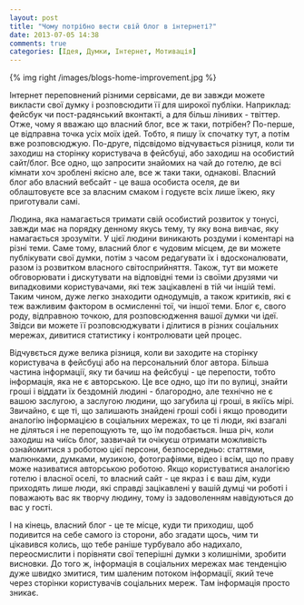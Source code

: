 ```yaml
---
layout: post
title: "Чому потрібно вести свій блог в інтернеті?"
date: 2013-07-05 14:38
comments: true
categories: [Ідея, Думки, Інтернет, Мотивація]
---
```


{% img right /images/blogs-home-improvement.jpg %}

Інтернет переповнений різними сервісами, де ви завжди можете викласти свої думку і розповсюдити її для широкої публіки. Наприклад: фейсбук чи пост-радянський вконтакті, а для більш лінивих - твіттер. Отже, чому я вважаю що власний блог, все ж таки, потрібен? По-перше, це відправна точка усіх моїх ідей. Тобто, я пишу їх спочатку тут, а потім вже розповсюджую. По-друге, підсвідомо відчувається різниця, коли ти заходиш на сторінку користувача в фейсбуці, або заходиш на особистий сайт/блог. Все одно, що запросити знайомих на чай до готелю, де всі кімнати хоч зроблені якісно але, все ж таки таки, однакові. Власний блог або власний вебсайт - це ваша особиста оселя, де ви облаштовуєте все за власним смаком і годуєте всіх лише їжею, яку приготували самі. 
<!-- more --> 
Людина, яка намагається тримати свій особистий розвиток у тонусі, завжди має на порядку денному якусь тему, ту яку вона вивчає, яку намагається зрозуміти. У цієї людини виникають роздуми і коментарі на різні теми. Саме тому, власний блог є чудовим місцем, де ви можете публікувати свої думки, потім з часом редагувати їх і вдосконалювати, разом із розвитком власного світосприйняття. Також, тут ви можете обговорювати і дискутувати на відповідні теми із своїми друзями чи випадковими користувачами, які теж зацікавлені в тій чи іншій темі. Таким чином, дуже легко знаходити однодумців, а також критиків, які є теж важливим фактором в осмисленні тої, чи іншої теми.
Блог є, свого роду, відправною точкою, для розповсюдження вашої думки чи ідеї. Звідси ви можете її розповсюджувати і ділитися в різних соціальних мережах, дивитися статистику і контролювати цей процес. 

Відчувється дуже велика різниця, коли ви заходите на сторінку користувача в фейсбуці або на персональний блог автора. Більша частина інформації, яку ти бачиш на фейсбуці - це перепости, тобто інформація, яка не є авторською. Це все одно, що іти по вулиці, знайти гроші і віддати їх бездомній людині - благородно, але технічно не є вашою заслугою, а заслугою людини, що загубила ці гроші, в якіїсь мірі. Звичайно, є ще ті, що залишають знайдені гроші собі і якщо проводити аналогію інформацією в соціальних мережах, то це ті люди, які взагалі не діляться і не перепощують те, що їм подобається. Інша річ, коли заходиш на чиїсь блог, зазвичай ти очікуєш отримати можливість ознайомитися з роботою цієї персони, безпосередньо: статтями, малюнками, думками, музикою, фотографіями, відео і всім, що по праву може називатися авторською роботою.  Якщо користуватися аналогією готелю і власної оселі, то власний сайт - це якраз і є ваш дім, куди приходять лише люди, які справді зацікавлені у вашій думці чи роботі і поважають вас як творчу людину, тому із задоволенням навідуються до вас у гості.

І на кінець, власний блог - це те місце, куди ти приходиш, щоб подивится на себе самого із сторони, або згадати щось, чим ти цікавився колись, що тебе раніше турбувало або надихало, переосмислити і порівняти свої теперішні думки з колишніми, зробити висновки. До того ж, інформація в соціальних мережах має тенденцію дуже швидко змитися, тим шаленим потоком інформації, який тече через сторінки користувачів соціальних мереж. Там інформація просто зникає.

